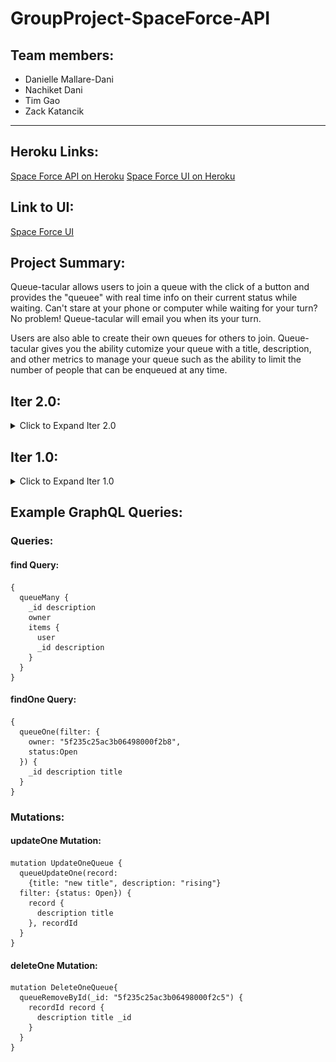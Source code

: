 # GroupProject-SpaceForce-API

## Team members:

- Danielle Mallare-Dani
- Nachiket Dani
- Tim Gao
- Zack Katancik

---

## Heroku Links:

[Space Force API on Heroku](https://queuetacular-api.herokuapp.com/graphql)
[Space Force UI on Heroku](https://queuetacular-ui.herokuapp.com/)

## Link to UI:

[Space Force UI](https://github.ccs.neu.edu/NEU-CS5610-SU20/GroupProject-SpaceForce-UI)

## Project Summary:

<p> Queue-tacular allows users to join a queue with the click of a button and provides
the "queuee" with real time info on their current status while waiting. Can't stare
at your phone or computer while waiting for your turn? No problem! Queue-tacular will email
you when its your turn.</p>

<p> Users are also able to create their own queues for others to join. Queue-tacular gives
you the ability cutomize your queue with a title, description, and other metrics to manage your queue such
as the ability to limit the number of people that can be enqueued at any time.</p>

## Iter 2.0:

<details>
  <summary>Click to Expand Iter 2.0</summary>

### Summary of Work Completed:

#### Lifts all Dashboard Component state to top level App component (Danielle, Tim, Zack)

- Code found in `src/layouts/Admin.js`
- Migrates all Dashboard component state including items user is in, queues they are in,
  created queues, etc., to top level App component
- Passes relevant data as props to all child components including CreatesQueues, QueueMultiview, Join, etc.

#### Makes Create component dynamic (Tim)

- Code found in `src/views/Create.js`

See the screenshot below:
![Create Component](https://github.ccs.neu.edu/NEU-CS5610-SU20/GroupProject-SpaceForce-API/blob/master/readme_screenshots/iter2_create.JPG)

#### Designs MyCreatedQueues, QueueMultiview, InQueue, QueueMini components (Zack)

- Code throughout components of corresponding names
- Set state, created functions, and wrote render methods etc. to build the components needed to display queues, both that a user has joined and created. With windows that appear and close out, etc. (I also made the logo harhar)

See screenshot below:
![Dashboard With Expanded Create Component](/readme_screenshots/iter2_dashboard_create_full.jpg)
![List of queues, clickable to open expanded view](/readme_screenshots/iter2_dashboard_createdqueues.jpg)

#### Makes Join a dynamic component and adds search bar (Nachiket)

- Code found in `src/views/join.js`
- Implements search bar so user can search for a queue by title
- Displays queues brought up by search bar
- Creates a "Join Queue" button that is disabled if a valid queue title is not found or the user is not logged in
- Join Queue button creates a new Item in the Items collection of the datatbase corresponding to the logged in user

See the screenshots below:

![Join component user not logged in](https://github.ccs.neu.edu/NEU-CS5610-SU20/GroupProject-SpaceForce-API/blob/master/readme_screenshots/iter2_JoinButtonDisabled.JPG)

![Join component user logged in](https://github.ccs.neu.edu/NEU-CS5610-SU20/GroupProject-SpaceForce-API/blob/master/readme_screenshots/iter2_Join_SearchBar_UserLoggedIn.JPG)

#### Google login / logout (Danielle)

- Created a Login component - found in `src/components/Login.js`
- Utilized library `react-google-login` to implement signing in/out with Google account
- Handles when a user logs in with a Google account for the first time
  - A new User is created in the database with their credentials from Google
- Handles when a user has not signed in

  - components are empty - no data is displayed (see the screenshot below)

  ![Logged out view](https://github.ccs.neu.edu/NEU-CS5610-SU20/GroupProject-SpaceForce-API/blob/master/readme_screenshots/iter2_dashboard_notloggedin.JPG)

#### Display detailed information about queues user is in (Danielle)

- Queries the database to grab all queues the user is in
- Displays each queue user is in (code in `src/components/QueueMultiview.js`)
- Displays detailed information about each queue (code in `src/components/InQueue.js` )
  - Progress bar dynamically rendered to show where user is in relation to their place in line.
  - Queue title, description, the user's item description for that queue, and when the queue will close is displayed

See the screenshot below:

![Queues user is in detailed information](https://github.ccs.neu.edu/NEU-CS5610-SU20/GroupProject-SpaceForce-API/blob/master/readme_screenshots/iter2_InQueue_components.JPG)

</details>

## Iter 1.0:

<details>
  <summary>Click to Expand Iter 1.0</summary>

### Build and Run Instructions:

1. Clone both repos: <br>
   [Space Force UI](https://github.ccs.neu.edu/NEU-CS5610-SU20/GroupProject-SpaceForce-UI) <br>
   [Space Force API](https://github.ccs.neu.edu/NEU-CS5610-SU20/GroupProject-SpaceForce-API)

2. To populate the database, run the script in the scripts/init.mongoose.js with node.

```
$ node scripts/init.mongoose.js
```

3. Run the the application, install dependencies, and start with the start scripts:

```
$ npm i
$ npm start
```

The default graphql server API server is run on localhost:4000

### Summary of Work completed:

<p>We initally went with a similar API to the issuetracker project but found that
querying the data base and grabbing specific information from the response object
was becoming cumbersome. To mitigate this issue, we switched to work with Mongoose as
opposed to the MongoDB driver for Node.</p> The Database has three main collections- Users,
Queues, and Items. A summary of the relationship between these collections is below:
</p>

- A queue has an owner that is a member of the User collection.
- A queue also has a list of items.
- A item has an a user that is a member of the User collection.

<p>The basic CRUD operations were implemented in this iteration on the API and we have begun
to integrate these into the application. A summary of these is below:</p>

- <strong>Create:</strong> A user has the ability to to create their own queue (see the side nav bar).
  Clicking on "Create" will take the user to a page with a form allowing the user to input their queue's information.
  Queue title and desription are required. All other fields are optional. In the future, when a user navigates to
  the Join page and clicks "Join Queue" to join a queue, a new item will be created and added to the specified queue.

  ![Create Page](https://github.ccs.neu.edu/NEU-CS5610-SU20/GroupProject-SpaceForce-API/blob/master/readme_screenshots/iter1_create.JPG)

- <strong>Read:</strong> The main dashboard page of the application shows the user queues they are currently in
  and a history of queues they had been in previously (queues they are no longer "Waiting" in).
  Queues are displayed in a timeline format giving the user perspective on where they are in reference
  to the end of the queue (and being served!)

  ![Main Dashboard](https://github.ccs.neu.edu/NEU-CS5610-SU20/GroupProject-SpaceForce-API/blob/master/readme_screenshots/iter1_dashboard_new.JPG)

  The InQueue component giving the user perspective on where they are in reference to the end of the queue

  ![InQueue component](https://github.ccs.neu.edu/NEU-CS5610-SU20/GroupProject-SpaceForce-API/blob/master/readme_screenshots/iter1_inQueue.JPG)

- <strong>Update:</strong> Currently our application supports many different update API's ranging from allowing
  a user to change their own information (such as their email), to allowing an item in the queue to be updated
  to change an item's status from "Waiting" to "Served." Other operations include updating queue information
  (such as updating a description or queue status), removing an item from the queue.

  ![Join a Queue](https://github.ccs.neu.edu/NEU-CS5610-SU20/GroupProject-SpaceForce-API/blob/master/readme_screenshots/iter1_join.JPG)

- <strong>Delete:</strong> Our application also supports API's to delete an item in a queue and to delete
  an entire queue itself.

### Summary of Contributions

- API, original schema with resolver functions - Tim, Danielle, and Nachiket (see old_api folder)
- API, migration to Mongoose - Tim
- UI, initial setup - Zack
- UI, creation of InQueue, MultiviewQueue, Dashboard components - Zack
- UI, created GraphQLFetch function - Danielle
- UI, integrated Dashboard components InQueue and QueueMultiview with the database - Danielle
- UI, Create component - Tim
- UI, Join component and integrated Join with the UI - Nachiket

## </details>

## Example GraphQL Queries:

### Queries:

#### find Query:

    {
      queueMany {
        _id description
        owner
        items {
          user
          _id description
        }
      }
    }

#### findOne Query:

    {
      queueOne(filter: {
        owner: "5f235c25ac3b06498000f2b8",
        status:Open
      }) {
        _id description title
      }
    }

### Mutations:

#### updateOne Mutation:

    mutation UpdateOneQueue {
      queueUpdateOne(record:
        {title: "new title", description: "rising"}
      filter: {status: Open}) {
        record {
          description title
        }, recordId
      }
    }

#### deleteOne Mutation:

    mutation DeleteOneQueue{
      queueRemoveById(_id: "5f235c25ac3b06498000f2c5") {
        recordId record {
          description title _id
        }
      }
    }
